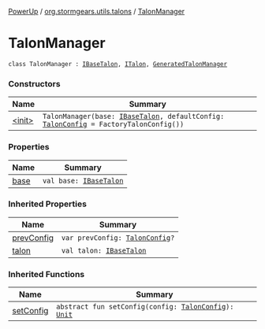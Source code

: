[PowerUp](../../index.md) / [org.stormgears.utils.talons](../index.md) / [TalonManager](./index.md)

# TalonManager

`class TalonManager : `[`IBaseTalon`](../-i-base-talon/index.md)`, `[`ITalon`](../-i-talon/index.md)`, `[`GeneratedTalonManager`](../-generated-talon-manager/index.md)

### Constructors

| Name | Summary |
|---|---|
| [&lt;init&gt;](-init-.md) | `TalonManager(base: `[`IBaseTalon`](../-i-base-talon/index.md)`, defaultConfig: `[`TalonConfig`](../-talon-config/index.md)` = FactoryTalonConfig())` |

### Properties

| Name | Summary |
|---|---|
| [base](base.md) | `val base: `[`IBaseTalon`](../-i-base-talon/index.md) |

### Inherited Properties

| Name | Summary |
|---|---|
| [prevConfig](../-generated-talon-manager/prev-config.md) | `var prevConfig: `[`TalonConfig`](../-talon-config/index.md)`?` |
| [talon](../-generated-talon-manager/talon.md) | `val talon: `[`IBaseTalon`](../-i-base-talon/index.md) |

### Inherited Functions

| Name | Summary |
|---|---|
| [setConfig](../-i-talon/set-config.md) | `abstract fun setConfig(config: `[`TalonConfig`](../-talon-config/index.md)`): `[`Unit`](https://kotlinlang.org/api/latest/jvm/stdlib/kotlin/-unit/index.html) |
